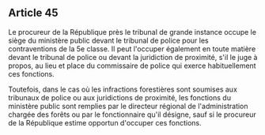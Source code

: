 Article 45
----
Le procureur de la République près le tribunal de grande instance occupe le
siège du ministère public devant le tribunal de police pour les contraventions
de la 5e classe. Il peut l'occuper également en toute matière devant le tribunal
de police ou devant la juridiction de proximité, s'il le juge à propos, au lieu
et place du commissaire de police qui exerce habituellement ces fonctions.

Toutefois, dans le cas où les infractions forestières sont soumises aux
tribunaux de police ou aux juridictions de proximité, les fonctions du ministère
public sont remplies par le directeur régional de l'administration chargée des
forêts ou par le fonctionnaire qu'il désigne, sauf si le procureur de la
République estime opportun d'occuper ces fonctions.
